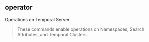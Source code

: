 ## operator

Operations on Temporal Server.

>These commands enable operations on Namespaces, Search Attributes, and Temporal Clusters.

